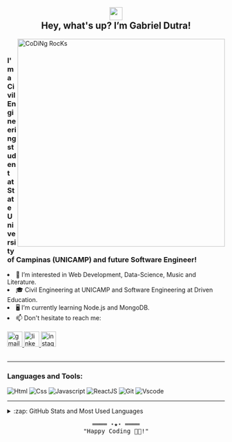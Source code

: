 <h2 align = "center"> <div><img src="https://emojis.slackmojis.com/emojis/images/1588315024/8823/hyperkitty.gif?1588315024" width="30"/></div> Hey, what's up? I’m Gabriel Dutra!</h2>  
<img align="right";"  src="https://github.com/SP-XD/SP-XD/blob/main/images/dev-working_rounded.gif?raw=true" href="https://github.com/sp-xd" alt="CoDiNg RocKs"  width="480"/> 
<br>
<h3> I'm a Civil Engineering student at State University of Campinas (UNICAMP) and future Software Engineer!</h3>
<li> 👀 I’m interested in Web Development, Data-Science, Music and Literature.</li>
<li> 🎓 Civil Engineering at UNICAMP and Software Engineering at Driven Education.
<li> 🖥️ I’m currently learning Node.js and MongoDB.
<li> 📫 Don't hesitate to reach me:
  
<div align="left">
                 <br>
  <a href="ga.acdutra@gmail.com" target="_blank">
    <img src="https://img.shields.io/static/v1?message=Gmail&logo=gmail&label=&color=D14836&logoColor=white&labelColor=&style=for-the-badge" height="35" alt="gmail logo"  />
  </a>
  <a href="https://www.linkedin.com/in/gabriel-dutra-411117194/" target="_blank">
    <img src="https://img.shields.io/static/v1?message=LinkedIn&logo=linkedin&label=&color=0077B5&logoColor=white&labelColor=&style=for-the-badge" height="35" alt="linkedin logo"  />
  </a>
  <a href="https://www.instagram.com/dutraa/" target="_blank">
    <img src="https://img.shields.io/static/v1?message=Instagram&logo=instagram&label=&color=E4405F&logoColor=white&labelColor=&style=for-the-badge" height="35" alt="instagram logo"  />
  </a>
</div>
<br />

---
### Languages and Tools:


![Html](https://img.shields.io/badge/HTML5-E34F26?style=flat&logo=html5&logoColor=white)
![Css](https://img.shields.io/badge/CSS3-1572B6?style=flat&logo=css3&logoColor=white)
![Javascript](https://img.shields.io/badge/JavaScript-323330?style=flat&logo=javascript&logoColor=F7DF1E)
![ReactJS](https://img.shields.io/badge/ReactJS-7BAD56?style=flat&logo=react&logoColor=323330)
![Git](https://img.shields.io/badge/GIT-E44C30?style=flat&logo=git&logoColor=white)
![Vscode](https://img.shields.io/badge/Visual_Studio_Code-0078D4?style=flat&logo=visual%20studio%20code&logoColor=white)
<br />

---
<details>

  <summary>:zap: GitHub Stats and Most Used Languages</summary>
<br />
<div width="100%">
  <img src="https://github-readme-stats.vercel.app/api?hide_title=false&hide_rank=false&show_icons=true&include_all_commits=true&count_private=true&disable_animations=false&theme=gotham&locale=en&hide_border=false&username=ga-dutra" width="45%" alt="stats graph"  />
  <img align="right" src="https://github-readme-stats.vercel.app/api/top-langs?locale=en&hide_title=false&layout=compact&card_width=320&langs_count=6&theme=gotham&hide_border=false&username=ga-dutra" width="47%" alt="languages graph"  />
  </div>
</details>

<!-- Footer -->
<samp>
    <p align="center">
        ════ ⋆★⋆ ════
        <br>
        "Happy Coding 👨‍💻!"
    </p>
</samp>

